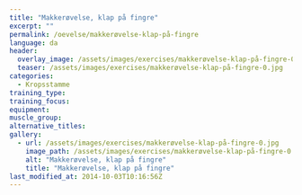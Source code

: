 ```yaml
---
title: "Makkerøvelse, klap på fingre"
excerpt: ""
permalink: /oevelse/makkerøvelse-klap-på-fingre
language: da
header:
  overlay_image: /assets/images/exercises/makkerøvelse-klap-på-fingre-0.jpg
  teaser: /assets/images/exercises/makkerøvelse-klap-på-fingre-0.jpg
categories:
  - Kropsstamme
training_type: 
training_focus: 
equipment:
muscle_group:
alternative_titles:
gallery:
  - url: /assets/images/exercises/makkerøvelse-klap-på-fingre-0.jpg
    image_path: /assets/images/exercises/makkerøvelse-klap-på-fingre-0.jpg
    alt: "Makkerøvelse, klap på fingre"
    title: "Makkerøvelse, klap på fingre"
last_modified_at: 2014-10-03T10:16:56Z
---
```



